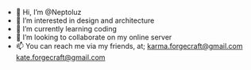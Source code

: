 - 👋 Hi, I’m @Neptoluz
- 👀 I’m interested in design and architecture
- 🌱 I’m currently learning coding
- 💞️ I’m looking to collaborate on my online server
- 📫 You can reach me via my friends, at;
        karma.forgecraft@gmail.com
        kate.forgecraft@gmail.com

<!---
Neptoluz/Neptoluz is a ✨ special ✨ repository because its `README.md` (this file) appears on your GitHub profile.
You can click the Preview link to take a look at your changes.
--->
